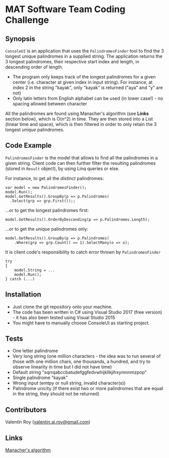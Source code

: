 # MAT Software Team Coding Challenge

## Synopsis

`ConsoleUI` is an application that uses the `PalindromesFinder` tool to find the 3 longest unique palindromes in a supplied string. The application returns the 3 longest palindromes, their respective start index and length, in descending order of length.

* The program only keeps track of the longest palindromes for a given center (i.e. character at given index in input string). For instance, at index 2 in the string "kayak", only "kayak" is returned ("aya" and "y" are not)
* Only latin letters from English alphabet can be used (in lower case!) - no spacing allowed between character

All the palindromes are found using Manacher's algorithm (see **Links** section below), which is O(n^2) in time. They are then stored into a List (linear time and space), which is then filtered in order to only retain the 3 longest *unique* palindromes.

## Code Example

`PalindromesFinder` is the model that allows to find all the palindromes in a given string. Client code can then further filter the resulting palindromes (stored in `Result` object), by using Linq queries or else.

For instance, to get all the *distinct* palindromes:

    var model = new PalindromesFinder();
    model.Run();
    model.GetResults().GroupBy(p => p.Palindromes)
      .Select(grp => grp.First());;
    
...or to get the longest palindromes first:

    model.GetResults().OrderByDescending(p => p.Palindromes.Length);

...or to get the *unique* palindromes only:

    model.GetResults().GroupBy(p => p.Palindromes)
        .Where(grp => grp.Count() == 1).SelectMany(o => o);

It is client code's responsibility to catch error thrown by `PalindromesFinder`

    try
    {
        model.String = ...
        model.Run();
    } catch (...)

## Installation

* Just clone the git repository onto your machine. 
* The code has been written in C# using Visual Studio 2017 (free version) - it has also been tested using Visual Studio 2015
* You might have to manually choose ConsoleUI as starting project.

## Tests
* One letter palindrome
* Very long string (one million characters - the idea was to run several of those with one million chars, one thousands, a hundred, and try to observe linearity in time but I did not have time)
* Default string "sqrrqabccbatudefggfedvwhijkllkjihxymnnmzpop"
* Single palindrome "kayak"
* Wrong input (emtpy or null string, invalid character(s))
* Palindrome unicity (if there exist two or more palindromes that are equal in the string, they should not be returned)

## Contributors
Valentin Roy (valentin.aj.roy@gmail.com)

## Links
[Manacher's algorithm](https://en.wikipedia.org/wiki/Longest_palindromic_substring)

